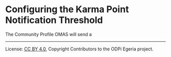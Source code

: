<!-- SPDX-License-Identifier: CC-BY-4.0 -->
<!-- Copyright Contributors to the ODPi Egeria project. -->

# Configuring the Karma Point Notification Threshold

The Community Profile OMAS will send a  




----
License: [CC BY 4.0](https://creativecommons.org/licenses/by/4.0/),
Copyright Contributors to the ODPi Egeria project.